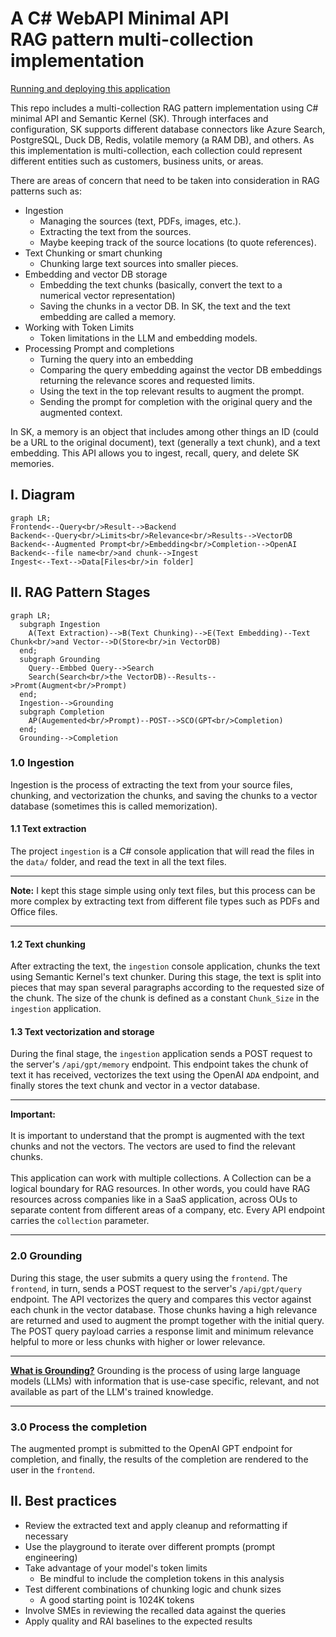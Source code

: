 # A C# WebAPI Minimal API<br/>RAG pattern multi-collection implementation

[Running and deploying this application](RUNME.md)

This repo includes a multi-collection RAG pattern implementation using C# minimal API and Semantic Kernel (SK). Through interfaces and configuration, SK supports different database connectors like Azure Search, PostgreSQL, Duck DB, Redis, volatile memory (a RAM DB), and others. As this implementation is multi-collection, each collection could represent different entities such as customers, business units, or areas.

There are areas of concern that need to be taken into consideration in RAG patterns such as:

- Ingestion
  - Managing the sources (text, PDFs, images, etc.).
  - Extracting the text from the sources.
  - Maybe keeping track of the source locations (to quote references).
- Text Chunking or smart chunking
  - Chunking large text sources into smaller pieces.
- Embedding and vector DB storage
  - Embedding the text chunks (basically, convert the text to a numerical vector representation)
  - Saving the chunks in a vector DB. In SK, the text and the text embedding are called a memory.
- Working with Token Limits
  - Token limitations in the LLM and embedding models.
- Processing Prompt and completions
  - Turning the query into an embedding
  - Comparing the query embedding against the vector DB embeddings returning the relevance scores and requested limits.
  - Using the text in the top relevant results to augment the prompt.
  - Sending the prompt for completion with the original query and the augmented context.

In SK, a memory is an object that includes among other things an ID (could be a URL to the original document), text (generally a text chunk), and a text embedding. This API allows you to ingest, recall, query, and delete SK memories.

## I. Diagram

```mermaid
graph LR;
Frontend<--Query<br/>Result-->Backend
Backend<--Query<br/>Limits<br/>Relevance<br/>Results-->VectorDB
Backend<--Augmented Prompt<br/>Embedding<br/>Completion-->OpenAI
Backend<--file name<br/>and chunk-->Ingest
Ingest<--Text-->Data[Files<br/>in folder]
```

## II. RAG Pattern Stages

```mermaid
graph LR;
  subgraph Ingestion
    A(Text Extraction)-->B(Text Chunking)-->E(Text Embedding)--Text Chunk<br/>and Vector-->D(Store<br/>in VectorDB)
  end;
  subgraph Grounding
    Query--Embbed Query-->Search
    Search(Search<br/>the VectorDB)--Results-->Promt(Augment<br/>Prompt)
  end;
  Ingestion-->Grounding
  subgraph Completion
    AP(Augemented<br/>Prompt)--POST-->SCO(GPT<br/>Completion)
  end;
  Grounding-->Completion
```

### 1.0 Ingestion

Ingestion is the process of extracting the text from your source files, chunking, and vectorization the chunks, and saving the chunks to a vector database (sometimes this is called memorization).

#### 1.1 Text extraction

The project `ingestion` is a C# console application that will read the files in the `data/` folder, and read the text in all the text files.

<hr/>

**Note:** I kept this stage simple using only text files, but this process can be more complex by extracting text from different file types such as PDFs and Office files.

<hr/>

#### 1.2 Text chunking

After extracting the text, the `ingestion` console application, chunks the text using Semantic Kernel's text chunker. During this stage, the text is split into pieces that may span several paragraphs according to the requested size of the chunk. The size of the chunk is defined as a constant `Chunk_Size` in the `ingestion` application.

#### 1.3 Text vectorization and storage

During the final stage, the `ingestion` application sends a POST request to the server's `/api/gpt/memory` endpoint. This endpoint takes the chunk of text it has received, vectorizes the text using the OpenAI `ADA` endpoint, and finally stores the text chunk and vector in a vector database. 

<hr/>

**Important:**<br/><br/>It is important to understand that the prompt is augmented with the text chunks and not the vectors. The vectors are used to find the relevant chunks.<br/><br/>This application can work with multiple collections. A Collection can be a logical boundary for RAG resources. In other words, you could have RAG resources across companies like in a SaaS application, across OUs to separate content from different areas of a company, etc. Every API endpoint carries the `collection` parameter.

<hr/>

### 2.0 Grounding

During this stage, the user submits a query using the `frontend`. The `frontend`, in turn, sends a POST request to the server's `/api/gpt/query` endpoint. The API vectorizes the query and compares this vector against each chunk in the vector database. Those chunks having a high relevance are returned and used to augment the prompt together with the initial query. The POST query payload carries a response limit and minimum relevance helpful to more or less chunks with higher or lower relevance.

<hr/>

**[What is Grounding?](https://techcommunity.microsoft.com/t5/fasttrack-for-azure/grounding-llms/ba-p/3843857)** Grounding is the process of using large language models (LLMs) with information that is use-case specific, relevant, and not available as part of the LLM's trained knowledge.
<hr/>

### 3.0 Process the completion

The augmented prompt is submitted to the OpenAI GPT endpoint for completion, and finally, the results of the completion are rendered to the user in the `frontend`.

## II. Best practices

- Review the extracted text and apply cleanup and reformatting if necessary
- Use the playground to iterate over different prompts (prompt engineering)
- Take advantage of your model's token limits
  - Be mindful to include the completion tokens in this analysis
- Test different combinations of chunking logic and chunk sizes
  - A good starting point is 1024K tokens
- Involve SMEs in reviewing the recalled data against the queries
- Apply quality and RAI baselines to the expected results
